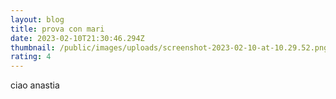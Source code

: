 ```yaml
---
layout: blog
title: prova con mari
date: 2023-02-10T21:30:46.294Z
thumbnail: /public/images/uploads/screenshot-2023-02-10-at-10.29.52.png
rating: 4
---
```

ciao anastia